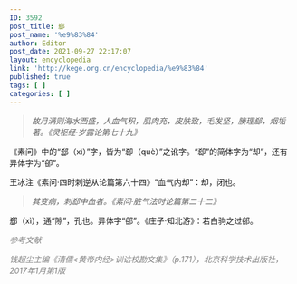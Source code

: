 ```yaml
---
ID: 3592
post_title: 郄
post_name: '%e9%83%84'
author: Editor
post_date: 2021-09-27 22:17:07
layout: encyclopedia
link: 'http://kege.org.cn/encyclopedia/%e9%83%84'
published: true
tags: [ ]
categories: [ ]
---
```

<blockquote><em>故月满则海水西盛，人血气积，肌肉充，皮肤致，毛发坚，腠理郄，烟垢著。《灵枢经·岁露论第七十九》</em></blockquote>
《素问》中的“郄（xì）”字，皆为“㕁（què）”之讹字。“㕁”的简体字为“却”，还有异体字为“卻”。

王冰注《素问·四时刺逆从论篇第六十四》“血气内却”：却，闭也。
<blockquote><em>其变病，刺郄中血者。《素问·脏气法时论篇第二十二》</em></blockquote>
郄（xì），通“隙”，孔也。异体字“郤”。《庄子·知北游》：若白驹之过郤。

<span style="color: #808080;"><em>参考文献</em></span>

<span style="color: #808080;"><em>钱超尘主编《清儒&lt;黄帝内经&gt;训诂校勘文集》（p.171），北京科学技术出版社，2017年1月第1版</em></span>